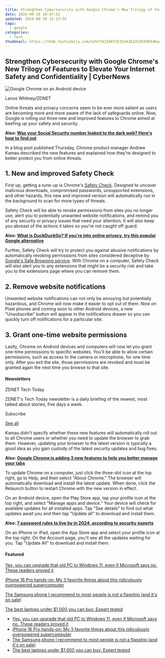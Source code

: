 ```yaml
---
title: Strengthen Cybersecurity with Google Chrome's New Trilogy of Features to Elevate Your Internet Safety and Confidentiality | CyberNews
date: 2024-09-19 10:47:52
updated: 2024-09-20 12:13:55
tags:
  - google
categories:
  - tech
thumbnail: https://thmb.techidaily.com/e2b7342586f1532a636225d5506546a483f2a235bec60ba0d26a57d5b805db19.jpg
---
```


## Strengthen Cybersecurity with Google Chrome's New Trilogy of Features to Elevate Your Internet Safety and Confidentiality | CyberNews

![Google Chrome on an Android device](https://www.zdnet.com/a/img/resize/3f0d1fc8ecfaa3ffbe514c873489cb4186e48cef/2024/09/12/ce16a0b9-0c80-4d8d-ace9-0ef70988d5ec/google-chrome-browser-website-on-android.jpg?auto=webp&precrop=1600,899,x0,y8&width=1280)

Lance Whitney/ZDNET

Online threats and privacy concerns seem to be ever more salient as users are becoming more and more aware of the lack of safeguards online. Now, Google is rolling out three new and improved features to Chrome aimed at beefing up your safety and security. 

**Also: [Was your Social Security number leaked to the dark web? Here's how to find out](https://www.zdnet.com/article/was-your-social-security-number-leaked-to-the-dark-web-heres-how-to-find-out/)**

In a blog post published Thursday, Chrome product manager Andrew Kamau described the new features and explained how they're designed to better protect you from online threats.

## 1\. New and improved Safety Check

First up, getting a tune-up is Chrome's [Safety Check](https://www.zdnet.com/article/every-google-chrome-user-should-click-this-button/). Designed to uncover malicious downloads, compromised passwords, unsupported extensions, and other hazards, this new and improved version will automatically run in the background to scan for more types of threats.

Safety Check will be able to revoke permissions from sites you no longer use, alert you to potentially unwanted website notifications, and remind you of any security or privacy issues that need your attention. It will also keep you abreast of the actions it takes so you're not caught off guard.

**Also: [What is DuckDuckGo? If you're into online privacy, try this popular Google alternative](https://www.zdnet.com/article/what-is-duckduckgo-if-youre-into-online-privacy-try-this-popular-google-alternative/)** 

Further, Safety Check will try to protect you against abusive notifications by automatically revoking permissions from sites considered deceptive by [Google's Safe Browsing service](https://www.zdnet.com/article/google-chrome-now-better-protects-you-against-risky-websites-and-weak-passwords/). With Chrome on a computer, Safety Check will also alert you to any extensions that might be a security risk and take you to the extensions page where you can remove them.

## 2\. Remove website notifications

Unwanted website notifications can not only be annoying but potentially hazardous, and Chrome will now make it easier to opt out of them. Now on Pixel phones and coming soon to other Android devices, a new "Unsubscribe" button will appear in the notifications drawer so you can quickly turn off notifications for a particular site.

## 3\. Grant one-time website permissions

Lastly, Chrome on Android devices and computers will now let you grant one-time permissions to specific websites. You'll be able to allow certain permissions, such as access to the camera or microphone, for one time only. After you exit the site, those permissions are revoked and must be granted again the next time you browse to that site.

#### Newsletters

ZDNET Tech Today

ZDNET's Tech Today newsletter is a daily briefing of the newest, most talked about stories, five days a week.

 Subscribe

[See all](https://www.zdnet.com/newsletters/)

Kamau didn't specify whether these new features will automatically roll out to all Chrome users or whether you need to update the browser to grab them. However, updating your browser to the latest version is typically a good idea as you gain custody of the latest security updates and bug fixes.

**Also: [Google Chrome is adding 3 new features to help you better manage your tabs](https://www.zdnet.com/article/google-chrome-is-adding-3-new-features-to-help-you-better-manage-your-tabs/)**

To update Chrome on a computer, just click the three-dot icon at the top right, go to Help, and then select "About Chrome." The browser will automatically download and install the latest update. When done, click the Relaunch button to restart Chrome with the new version in effect.

On an Android device, open the Play Store app, tap your profile icon at the top right, and select "Manage apps and device." Your device will check for available updates for all installed apps. Tap "See details" to find out what updates await you and then tap "Update all" to download and install them.

**Also: [7 password rules to live by in 2024, according to security experts](https://www.zdnet.com/article/7-password-rules-to-live-by-in-2024-according-to-security-experts/)**

On an iPhone or iPad, open the App Store app and select your profile icon at the top right. On the Account page, you'll see all the updates waiting for you. Tap "Update All" to download and install them.

#### Featured

[Yes, you can upgrade that old PC to Windows 11, even if Microsoft says no. These readers proved it](https://www.zdnet.com/article/yes-you-can-upgrade-that-old-pc-to-windows-11-even-if-microsoft-says-no-these-readers-proved-it/ "Yes, you can upgrade that old PC to Windows 11, even if Microsoft says no. These readers proved it")

[iPhone 16 Pro hands-on: My 3 favorite things about this ridiculously overpowered supercomputer](https://www.zdnet.com/article/i-went-hands-on-with-iphone-16-pro-my-3-favorite-features-of-apples-pocket-supercomputer/ "iPhone 16 Pro hands-on: My 3 favorite things about this ridiculously overpowered supercomputer")

[The Samsung phone I recommend to most people is not a flagship (and it's on sale)](https://www.zdnet.com/article/the-samsung-phone-i-recommend-to-most-people-is-not-a-flagship-and-its-on-sale/ "The Samsung phone I recommend to most people is not a flagship (and it's on sale)")

[The best laptops under $1,000 you can buy: Expert tested](https://www.zdnet.com/article/best-laptop-under-1000/ "The best laptops under $1,000 you can buy: Expert tested")

* [Yes, you can upgrade that old PC to Windows 11, even if Microsoft says no. These readers proved it](https://www.zdnet.com/article/yes-you-can-upgrade-that-old-pc-to-windows-11-even-if-microsoft-says-no-these-readers-proved-it/ "Yes, you can upgrade that old PC to Windows 11, even if Microsoft says no. These readers proved it")
* [iPhone 16 Pro hands-on: My 3 favorite things about this ridiculously overpowered supercomputer](https://www.zdnet.com/article/i-went-hands-on-with-iphone-16-pro-my-3-favorite-features-of-apples-pocket-supercomputer/ "iPhone 16 Pro hands-on: My 3 favorite things about this ridiculously overpowered supercomputer")
* [The Samsung phone I recommend to most people is not a flagship (and it's on sale)](https://www.zdnet.com/article/the-samsung-phone-i-recommend-to-most-people-is-not-a-flagship-and-its-on-sale/ "The Samsung phone I recommend to most people is not a flagship (and it's on sale)")
* [The best laptops under $1,000 you can buy: Expert tested](https://www.zdnet.com/article/best-laptop-under-1000/ "The best laptops under $1,000 you can buy: Expert tested")

<ins class="adsbygoogle"
     style="display:block"
     data-ad-format="autorelaxed"
     data-ad-client="ca-pub-7571918770474297"
     data-ad-slot="1223367746"></ins>



<ins class="adsbygoogle"
     style="display:block"
     data-ad-client="ca-pub-7571918770474297"
     data-ad-slot="8358498916"
     data-ad-format="auto"
     data-full-width-responsive="true"></ins>

